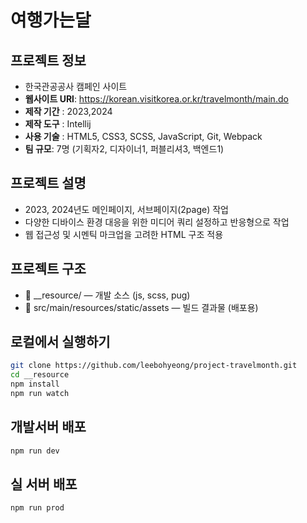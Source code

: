 # 여행가는달 

## 프로젝트 정보
- 한국관공공사 캠페인 사이트
- **웹사이트 URl**: https://korean.visitkorea.or.kr/travelmonth/main.do
- **제작 기간** : 2023,2024
- **제작 도구** : Intellij
- **사용 기술** : HTML5, CSS3, SCSS, JavaScript, Git, Webpack
- **팀 규모**: 7명 (기획자2, 디자이너1, 퍼블리셔3, 백엔드1)

## 프로젝트 설명
- 2023, 2024년도 메인페이지, 서브페이지(2page) 작업
- 다양한 디바이스 환경 대응을 위한 미디어 쿼리 설정하고 반응형으로 작업
- 웹 접근성 및 시멘틱 마크업을 고려한 HTML 구조 적용

## 프로젝트 구조
- 📂 __resource/ — 개발 소스 (js, scss, pug)
- 📂 src/main/resources/static/assets — 빌드 결과물 (배포용)

## 로컬에서 실행하기
```bash
git clone https://github.com/leebohyeong/project-travelmonth.git
cd __resource
npm install
npm run watch
```

## 개발서버 배포

```bash
npm run dev
```

## 실 서버 배포
```bash
npm run prod
```
